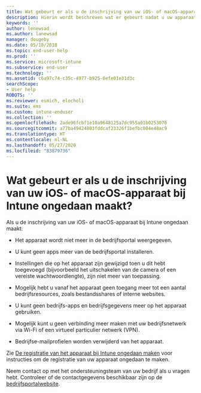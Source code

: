 ```yaml
---
title: Wat gebeurt er als u de inschrijving van uw iOS- of macOS-apparaat ongedaan maakt?
description: Hierin wordt beschreven wat er gebeurt nadat u uw apparaat uit Intune hebt verwijderd
keywords: ''
author: lenewsad
ms.author: lanewsad
manager: dougeby
ms.date: 05/18/2018
ms.topic: end-user-help
ms.prod: ''
ms.service: microsoft-intune
ms.subservice: end-user
ms.technology: ''
ms.assetid: c6a97c74-c35c-4977-b925-6efe01e31d3c
searchScope:
- User help
ROBOTS: ''
ms.reviewer: esmich, elocholi
ms.suite: ems
ms.custom: intune-enduser
ms.collection: ''
ms.openlocfilehash: 2ade96fcbf1e10a9648125a7dc955a01b0253076
ms.sourcegitcommit: a77ba49424803fddcaf23326f1befbc004e48ac9
ms.translationtype: HT
ms.contentlocale: nl-NL
ms.lasthandoff: 05/27/2020
ms.locfileid: "83879736"
---
```

# <a name="what-happens-if-you-unenroll-your-ios-or-macos-device-from-intune"></a>Wat gebeurt er als u de inschrijving van uw iOS- of macOS-apparaat bij Intune ongedaan maakt?

Als u de inschrijving van uw iOS- of macOS-apparaat bij Intune ongedaan maakt:

- Het apparaat wordt niet meer in de bedrijfsportal weergegeven.

- U kunt geen apps meer van de bedrijfsportal installeren.

- Instellingen die op het apparaat zijn gewijzigd toen u dit hebt toegevoegd (bijvoorbeeld het uitschakelen van de camera of een vereiste wachtwoordlengte), zijn niet meer van toepassing.

- Mogelijk hebt u vanaf het apparaat geen toegang meer tot een aantal bedrijfsresources, zoals bestandsshares of interne websites.

- U kunt geen bedrijfs-apps en bedrijfsgegevens meer op het apparaat gebruiken.

- Mogelijk kunt u geen verbinding meer maken met uw bedrijfsnetwerk via Wi-Fi of een virtueel particulier netwerk (VPN).

- Bedrijfse-mailprofielen worden verwijderd van het apparaat.

Zie [De registratie van het apparaat bij Intune ongedaan maken](unenroll-your-device-from-intune-ios.md) voor instructies om de registratie van uw apparaat ongedaan te maken.

Neem contact op met het ondersteuningsteam van uw bedrijf als u vragen hebt. Controleer of de contactgegevens beschikbaar zijn op de [bedrijfsportalwebsite](https://go.microsoft.com/fwlink/?linkid=2010980).
